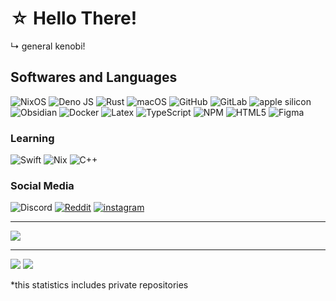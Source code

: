 # ☆ Hello There!
↳ general kenobi!
<!--<div id="header">
  <img src="https://komarev.com/ghpvc/?username=SCLorentz&style=for-the-badge&color=blue" alt=""/>
</div>-->

## Softwares and Languages

![NixOS](https://img.shields.io/badge/NIXOS-5277C3.svg?style=for-the-badge&logo=NixOS&logoColor=white) ![Deno JS](https://img.shields.io/badge/deno%20js-000000?style=for-the-badge&logo=deno&logoColor=white) ![Rust](https://img.shields.io/badge/rust-%23000000.svg?style=for-the-badge&logo=rust&logoColor=white) ![macOS](https://img.shields.io/badge/mac%20os-000000?style=for-the-badge&logo=macos&logoColor=F0F0F0) ![GitHub](https://img.shields.io/badge/github-%23121011.svg?style=for-the-badge&logo=github&logoColor=white) ![GitLab](https://img.shields.io/badge/gitlab-%23181717.svg?style=for-the-badge&logo=gitlab&logoColor=white) ![apple silicon](https://img.shields.io/badge/apple%20silicon-333333?style=for-the-badge&logo=apple&logoColor=white) ![Obsidian](https://img.shields.io/badge/Obsidian-%23483699.svg?style=for-the-badge&logo=obsidian&logoColor=white) ![Docker](https://img.shields.io/badge/docker-%230db7ed.svg?style=for-the-badge&logo=docker&logoColor=white) ![Latex](https://img.shields.io/badge/latex-%23008080.svg?style=for-the-badge&logo=latex&logoColor=white) ![TypeScript](https://img.shields.io/badge/typescript-%23007ACC.svg?style=for-the-badge&logo=typescript&logoColor=white) ![NPM](https://img.shields.io/badge/NPM-%23CB3837.svg?style=for-the-badge&logo=npm&logoColor=white) ![HTML5](https://img.shields.io/badge/html5-%23E34F26.svg?style=for-the-badge&logo=html5&logoColor=white) ![Figma](https://img.shields.io/badge/figma-%23F24E1E.svg?style=for-the-badge&logo=figma&logoColor=white)

### Learning

![Swift](https://img.shields.io/badge/swift-F54A2A?style=for-the-badge&logo=swift&logoColor=white) ![Nix](https://img.shields.io/badge/NIX-5277C3.svg?style=for-the-badge&logo=NixOS&logoColor=white) ![C++](https://img.shields.io/badge/c++-%2300599C.svg?style=for-the-badge&logo=c%2B%2B&logoColor=white)

### Social Media

![Discord](https://img.shields.io/badge/Discord-%235865F2.svg?style=for-the-badge&logo=discord&logoColor=white) <a title="r/sclorentz" href="https://www.reddit.com/user/SCLorentz/"><img alt="Reddit" src="https://img.shields.io/badge/Reddit-FF4500?style=for-the-badge&logo=reddit&logoColor=white"/></a> <a href="https://www.instagram.com/sclorentz/" title="sclorentz"><img alt="instagram" src="https://img.shields.io/badge/Instagram-%23E4405F.svg?style=for-the-badge&logo=Instagram&logoColor=white"/></a>

---

<picture>
  <source
    srcset="https://github-profile-trophy.vercel.app/?username=sclorentz&no-bg=true&theme=gitdimmed&no-frame=true"
    media="(prefers-color-scheme: dark)"
  />
  <source
    srcset="https://github-profile-trophy.vercel.app/?username=sclorentz&no-bg=true&no-frame=true"
    media="(prefers-color-scheme: light), (prefers-color-scheme: no-preference)"
  />
  <img src="https://github-profile-trophy.vercel.app/?username=sclorentz&no-bg=true&no-frame=true" />
</picture>

---

<!--![https://github-readme-streak-stats.herokuapp.com](https://github-readme-streak-stats.herokuapp.com/?user=sclorentz&theme=transparent&hide_border=true)-->
<!--![https://streak-stats.demolab.com](https://streak-stats.demolab.com/?user=sclorentz&theme=transparent&hide_border=true)-->

<picture>
  <source
    src="https://sclorentz-readme-stats.vercel.app/api/top-langs/?username=SCLorentz&theme=transparent&show_icons=true&hide_border=true&layout=compact&langs_count=10&text_color=fff&exclude_repo=sclorentz-readme-stats,all-chat-versions&size_weight=0.7&count_weight=0.3&hide=svelte,mathematica,html,css,dockerfile,meson,pkl,linker%20script,makefile"
    media="(prefers-color-scheme: dark)"
  />
  <source
    src="https://sclorentz-readme-stats.vercel.app/api/top-langs/?username=SCLorentz&theme=transparent&show_icons=true&hide_border=true&layout=compact&langs_count=10&text_color=000&exclude_repo=sclorentz-readme-stats,all-chat-versions&size_weight=0.7&count_weight=0.3&hide=svelte,mathematica,html,css,dockerfile,meson,pkl,linker%20script,makefile"
    media="(prefers-color-scheme: light), (prefers-color-scheme: no-preference)"
  />
  <img src="https://sclorentz-readme-stats.vercel.app/api/top-langs/?username=SCLorentz&theme=transparent&show_icons=true&hide_border=true&layout=compact&langs_count=10&text_color=fff&exclude_repo=sclorentz-readme-stats,all-chat-versions&size_weight=0.7&count_weight=0.3&hide=svelte,mathematica,html,css,dockerfile,meson,pkl,linker%20script,makefile" />
</picture>

<!--stats-->
<picture>
  <source
    srcset="https://sclorentz-readme-stats.vercel.app/api?username=SCLorentz&theme=transparent&show_icons=true&hide_border=true&count_private=true&text_color=fff&show=prs_merged_percentage&hide=prs"
    media="(prefers-color-scheme: dark)"
  />
  <source
    srcset="https://sclorentz-readme-stats.vercel.app/api?username=SCLorentz&theme=transparent&show_icons=true&hide_border=true&count_private=true&text_color=000&hide=prs&show=prs_merged_percentage"
    media="(prefers-color-scheme: light), (prefers-color-scheme: no-preference)"
  />
  <img src="https://sclorentz-readme-stats.vercel.app/api?username=SCLorentz&theme=transparent&show_icons=true&hide_border=true&count_private=true&text_color=ff&hide=prs&show=prs_merged_percentage&hide=prs" />
</picture>
<br />

*this statistics includes private repositories

<!--![ok](https://sclorentz-readme-stats.vercel.app/api?username=SCLorentz&theme=transparent&show_icons=true&hide_border=true&count_private=true&text_color=fff&show=discussions_started&hide=contribs)-->
